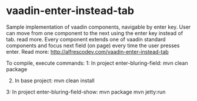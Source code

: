 vaadin-enter-instead-tab
========================

Sample implementation of vaadin components, navigable by enter key. 
User can move from one component to the next using the enter key instead of tab. 
read more. Every component extends one of vaadin standard components and focus 
next field (on page) every time the user presses enter. 
Read more: http://alfrescodev.com/vaadin-enter-instead-tab

To compile, execute commands:
1: In project enter-bluring-field:
mvn clean package

2. In base project:
mvn clean install

3: In project enter-bluring-field-show:
mvn package
mvn jetty:run
